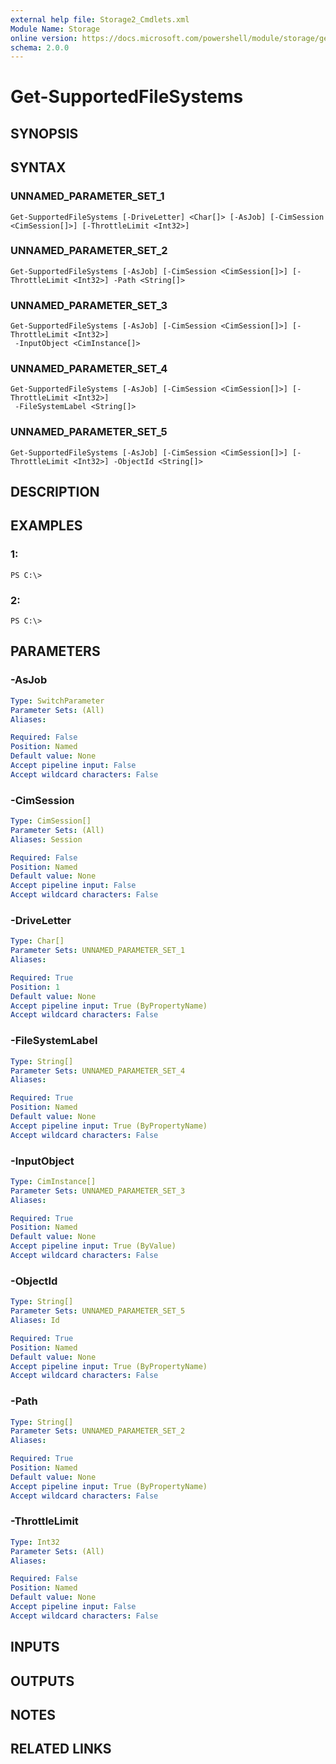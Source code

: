 ```yaml
---
external help file: Storage2_Cmdlets.xml
Module Name: Storage
online version: https://docs.microsoft.com/powershell/module/storage/get-supportedfilesystems?view=windowsserver2012-ps&wt.mc_id=ps-gethelp
schema: 2.0.0
---
```


# Get-SupportedFileSystems

## SYNOPSIS

## SYNTAX

### UNNAMED_PARAMETER_SET_1
```
Get-SupportedFileSystems [-DriveLetter] <Char[]> [-AsJob] [-CimSession <CimSession[]>] [-ThrottleLimit <Int32>]
```

### UNNAMED_PARAMETER_SET_2
```
Get-SupportedFileSystems [-AsJob] [-CimSession <CimSession[]>] [-ThrottleLimit <Int32>] -Path <String[]>
```

### UNNAMED_PARAMETER_SET_3
```
Get-SupportedFileSystems [-AsJob] [-CimSession <CimSession[]>] [-ThrottleLimit <Int32>]
 -InputObject <CimInstance[]>
```

### UNNAMED_PARAMETER_SET_4
```
Get-SupportedFileSystems [-AsJob] [-CimSession <CimSession[]>] [-ThrottleLimit <Int32>]
 -FileSystemLabel <String[]>
```

### UNNAMED_PARAMETER_SET_5
```
Get-SupportedFileSystems [-AsJob] [-CimSession <CimSession[]>] [-ThrottleLimit <Int32>] -ObjectId <String[]>
```

## DESCRIPTION

## EXAMPLES

### 1:
```
PS C:\>
```

### 2:
```
PS C:\>
```

## PARAMETERS

### -AsJob


```yaml
Type: SwitchParameter
Parameter Sets: (All)
Aliases: 

Required: False
Position: Named
Default value: None
Accept pipeline input: False
Accept wildcard characters: False
```

### -CimSession


```yaml
Type: CimSession[]
Parameter Sets: (All)
Aliases: Session

Required: False
Position: Named
Default value: None
Accept pipeline input: False
Accept wildcard characters: False
```

### -DriveLetter


```yaml
Type: Char[]
Parameter Sets: UNNAMED_PARAMETER_SET_1
Aliases: 

Required: True
Position: 1
Default value: None
Accept pipeline input: True (ByPropertyName)
Accept wildcard characters: False
```

### -FileSystemLabel


```yaml
Type: String[]
Parameter Sets: UNNAMED_PARAMETER_SET_4
Aliases: 

Required: True
Position: Named
Default value: None
Accept pipeline input: True (ByPropertyName)
Accept wildcard characters: False
```

### -InputObject


```yaml
Type: CimInstance[]
Parameter Sets: UNNAMED_PARAMETER_SET_3
Aliases: 

Required: True
Position: Named
Default value: None
Accept pipeline input: True (ByValue)
Accept wildcard characters: False
```

### -ObjectId


```yaml
Type: String[]
Parameter Sets: UNNAMED_PARAMETER_SET_5
Aliases: Id

Required: True
Position: Named
Default value: None
Accept pipeline input: True (ByPropertyName)
Accept wildcard characters: False
```

### -Path


```yaml
Type: String[]
Parameter Sets: UNNAMED_PARAMETER_SET_2
Aliases: 

Required: True
Position: Named
Default value: None
Accept pipeline input: True (ByPropertyName)
Accept wildcard characters: False
```

### -ThrottleLimit


```yaml
Type: Int32
Parameter Sets: (All)
Aliases: 

Required: False
Position: Named
Default value: None
Accept pipeline input: False
Accept wildcard characters: False
```

## INPUTS

## OUTPUTS

## NOTES

## RELATED LINKS

